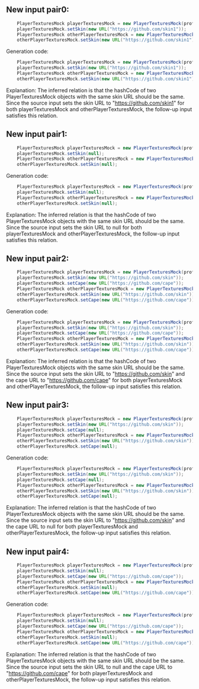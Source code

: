 ## New input pair0:
```java
    PlayerTexturesMock playerTexturesMock = new PlayerTexturesMock(profile);
    playerTexturesMock.setSkin(new URL("https://github.com/skin1"));
    PlayerTexturesMock otherPlayerTexturesMock = new PlayerTexturesMock(profile);
    otherPlayerTexturesMock.setSkin(new URL("https://github.com/skin1"));
```
Generation code:
```java
    PlayerTexturesMock playerTexturesMock = new PlayerTexturesMock(profile);
    playerTexturesMock.setSkin(new URL("https://github.com/skin1"));
    PlayerTexturesMock otherPlayerTexturesMock = new PlayerTexturesMock(profile);
    otherPlayerTexturesMock.setSkin(new URL("https://github.com/skin1"));
```
Explanation: The inferred relation is that the hashCode of two PlayerTexturesMock objects with the same skin URL should be the same. Since the source input sets the skin URL to "https://github.com/skin1" for both playerTexturesMock and otherPlayerTexturesMock, the follow-up input satisfies this relation.

## New input pair1:
```java
    PlayerTexturesMock playerTexturesMock = new PlayerTexturesMock(profile);
    playerTexturesMock.setSkin(null);
    PlayerTexturesMock otherPlayerTexturesMock = new PlayerTexturesMock(profile);
    otherPlayerTexturesMock.setSkin(null);
```
Generation code:
```java
    PlayerTexturesMock playerTexturesMock = new PlayerTexturesMock(profile);
    playerTexturesMock.setSkin(null);
    PlayerTexturesMock otherPlayerTexturesMock = new PlayerTexturesMock(profile);
    otherPlayerTexturesMock.setSkin(null);
```
Explanation: The inferred relation is that the hashCode of two PlayerTexturesMock objects with the same skin URL should be the same. Since the source input sets the skin URL to null for both playerTexturesMock and otherPlayerTexturesMock, the follow-up input satisfies this relation.

## New input pair2:
```java
    PlayerTexturesMock playerTexturesMock = new PlayerTexturesMock(profile);
    playerTexturesMock.setSkin(new URL("https://github.com/skin"));
    playerTexturesMock.setCape(new URL("https://github.com/cape"));
    PlayerTexturesMock otherPlayerTexturesMock = new PlayerTexturesMock(profile);
    otherPlayerTexturesMock.setSkin(new URL("https://github.com/skin"));
    otherPlayerTexturesMock.setCape(new URL("https://github.com/cape"));
```
Generation code:
```java
    PlayerTexturesMock playerTexturesMock = new PlayerTexturesMock(profile);
    playerTexturesMock.setSkin(new URL("https://github.com/skin"));
    playerTexturesMock.setCape(new URL("https://github.com/cape"));
    PlayerTexturesMock otherPlayerTexturesMock = new PlayerTexturesMock(profile);
    otherPlayerTexturesMock.setSkin(new URL("https://github.com/skin"));
    otherPlayerTexturesMock.setCape(new URL("https://github.com/cape"));
```
Explanation: The inferred relation is that the hashCode of two PlayerTexturesMock objects with the same skin URL should be the same. Since the source input sets the skin URL to "https://github.com/skin" and the cape URL to "https://github.com/cape" for both playerTexturesMock and otherPlayerTexturesMock, the follow-up input satisfies this relation.

## New input pair3:
```java
    PlayerTexturesMock playerTexturesMock = new PlayerTexturesMock(profile);
    playerTexturesMock.setSkin(new URL("https://github.com/skin"));
    playerTexturesMock.setCape(null);
    PlayerTexturesMock otherPlayerTexturesMock = new PlayerTexturesMock(profile);
    otherPlayerTexturesMock.setSkin(new URL("https://github.com/skin"));
    otherPlayerTexturesMock.setCape(null);
```
Generation code:
```java
    PlayerTexturesMock playerTexturesMock = new PlayerTexturesMock(profile);
    playerTexturesMock.setSkin(new URL("https://github.com/skin"));
    playerTexturesMock.setCape(null);
    PlayerTexturesMock otherPlayerTexturesMock = new PlayerTexturesMock(profile);
    otherPlayerTexturesMock.setSkin(new URL("https://github.com/skin"));
    otherPlayerTexturesMock.setCape(null);
```
Explanation: The inferred relation is that the hashCode of two PlayerTexturesMock objects with the same skin URL should be the same. Since the source input sets the skin URL to "https://github.com/skin" and the cape URL to null for both playerTexturesMock and otherPlayerTexturesMock, the follow-up input satisfies this relation.

## New input pair4:
```java
    PlayerTexturesMock playerTexturesMock = new PlayerTexturesMock(profile);
    playerTexturesMock.setSkin(null);
    playerTexturesMock.setCape(new URL("https://github.com/cape"));
    PlayerTexturesMock otherPlayerTexturesMock = new PlayerTexturesMock(profile);
    otherPlayerTexturesMock.setSkin(null);
    otherPlayerTexturesMock.setCape(new URL("https://github.com/cape"));
```
Generation code:
```java
    PlayerTexturesMock playerTexturesMock = new PlayerTexturesMock(profile);
    playerTexturesMock.setSkin(null);
    playerTexturesMock.setCape(new URL("https://github.com/cape"));
    PlayerTexturesMock otherPlayerTexturesMock = new PlayerTexturesMock(profile);
    otherPlayerTexturesMock.setSkin(null);
    otherPlayerTexturesMock.setCape(new URL("https://github.com/cape"));
```
Explanation: The inferred relation is that the hashCode of two PlayerTexturesMock objects with the same skin URL should be the same. Since the source input sets the skin URL to null and the cape URL to "https://github.com/cape" for both playerTexturesMock and otherPlayerTexturesMock, the follow-up input satisfies this relation.
